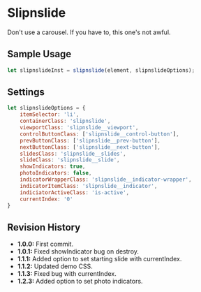 # Slipnslide
Don't use a carousel. If you have to, this one's not awful.

## Sample Usage
``` javascript
let slipnslideInst = slipnslide(element, slipnslideOptions);
```

## Settings
``` javascript
let slipnslideOptions = {
    itemSelector: 'li',
    containerClass: 'slipnslide',
    viewportClass: 'slipnslide__viewport',
    controlButtonClass: ['slipnslide__control-button'],
    prevButtonClass: ['slipnslide__prev-button'],
    nextButtonClass: ['slipnslide__next-button'],
    slidesClass: 'slipnslide__slides',
    slideClass: 'slipnslide__slide',
    showIndicators: true,
    photoIndicators: false,
    indicatorWrapperClass: 'slipnslide__indicator-wrapper',
    indicatorItemClass: 'slipnslide__indicator',
    indiciatorActiveClass: 'is-active',
    currentIndex: '0'
}
```

## Revision History
* **1.0.0:** First commit.
* **1.0.1:** Fixed showIndicator bug on destroy.
* **1.1.1:** Added option to set starting slide with currentIndex.
* **1.1.2:** Updated demo CSS.
* **1.1.3:** Fixed bug with currentIndex.
* **1.2.3:** Added option to set photo indicators.